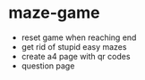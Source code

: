 # maze-game

- reset game when reaching end
- get rid of stupid easy mazes
- create a4 page with qr codes
- question page
